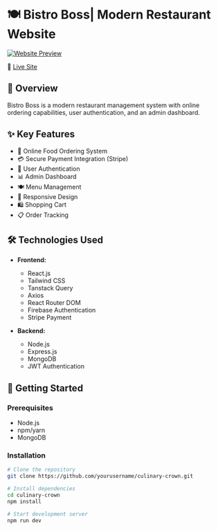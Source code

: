 # 🍽️ Bistro Boss| Modern Restaurant Website

[![Website Preview](https://i.ibb.co/placeholder-image/bistro-boss-preview.png)](https://bistro-boss-22521.web.app)

🔗 [Live Site](https://bistro-boss-22521.web.app)


## 🌟 Overview
Bistro Boss is a modern restaurant management system with online ordering capabilities, user authentication, and an admin dashboard.

## ✨ Key Features
- 🛒 Online Food Ordering System
- 💳 Secure Payment Integration (Stripe)
- 👤 User Authentication
- 📊 Admin Dashboard
- 🍽️ Menu Management
- 📱 Responsive Design
- 🛍️ Shopping Cart
- 📋 Order Tracking

## 🛠️ Technologies Used
- **Frontend:**
  - React.js
  - Tailwind CSS
  - Tanstack Query
  - Axios
  - React Router DOM
  - Firebase Authentication
  - Stripe Payment
  
- **Backend:**
  - Node.js
  - Express.js
  - MongoDB
  - JWT Authentication

## 🚀 Getting Started

### Prerequisites
- Node.js
- npm/yarn
- MongoDB

### Installation
```bash
# Clone the repository
git clone https://github.com/yourusername/culinary-crown.git

# Install dependencies
cd culinary-crown
npm install

# Start development server
npm run dev